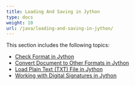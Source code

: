 ```yaml
---
title: Loading And Saving in Jython
type: docs
weight: 10
url: /java/loading-and-saving-in-jython/
---
```


This section includes the following topics:

- [Check Format in Jython](https://docs.aspose.com/words/java/check-format-in-jython/)
- [Convert Document to Other Formats in Jython](https://docs.aspose.com/words/java/convert-document-to-other-formats-in-jython/)
- [Load Plain Text (TXT) File in Jython](https://docs.aspose.com/words/java/load-plain-text-txt-file-in-jython/)
- [Working with Digital Signatures in Jython](https://docs.aspose.com/words/java/working-with-digital-signatures-in-jython/)
